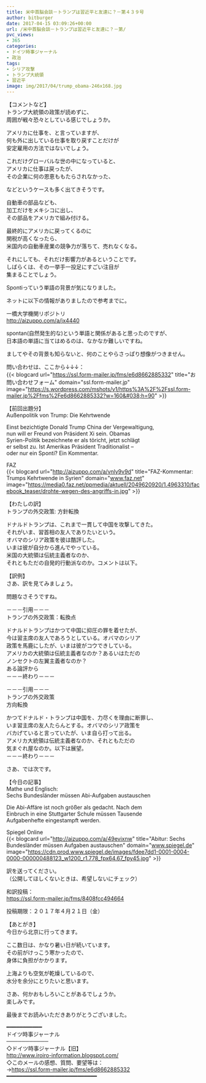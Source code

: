 ```yaml
---
title: 米中首脳会談－トランプは習近平と友達に？－第４３９号
author: bitburger
date: 2017-04-15 03:09:26+00:00
url: /米中首脳会談－トランプは習近平と友達に？－第/
pvc_views:
- 365
categories:
- ドイツ時事ジャーナル
- 政治
tags:
- シリア攻撃
- トランプ大統領
- 習近平
image: img/2017/04/trump_obama-246x168.jpg
---
```

【コメントなど】  
トランプ大統領の政策が読めずに、  
周囲が戦々恐々としている感じでしょうか。  
  
アメリカに仕事を、と言っていますが、  
何も外に出している仕事を取り戻すことだけが  
安定雇用の方法ではないでしょう。 

これだけグローバルな世の中になっていると、  
アメリカに仕事は戻ったが、  
その企業に何の恩恵ももたらされなかった、  
  
などというケースも多く出てきそうです。 

自動車の部品なども、  
加工だけをメキシコに出し、  
その部品をアメリカで組み付ける。  
  
最終的にアメリカに戻ってくるのに  
関税が高くなったら、  
米国内の自動車産業の競争力が落ちて、売れなくなる。 

それにしても、それだけ影響力があるということです。  
しばらくは、その一挙手一投足にすごい注目が  
集まることでしょう。 

Spontiっていう単語の背景が気になりました。  
  
ネットに以下の情報がありましたので参考までに。  
  
一橋大学機関リポジトリ  
<http://aizuppo.com/a/jx4440>  
  
spontan(自然発生的な)という単語と関係があると思ったのですが、  
日本語の単語に当てはめるのは、なかなか難しいですね。  
  
ましてやその背景も知らないと、何のことやらさっぱり想像がつきません。  
  
問い合わせは、ここから↓↓↓：  
{{< blogcard url="https://ssl.form-mailer.jp/fms/e6d8662885332" title="&#12362;&#21839;&#12356;&#21512;&#12431;&#12379;&#12501;&#12457;&#12540;&#12512;" domain="ssl.form-mailer.jp" image="https://s.wordpress.com/mshots/v1/https%3A%2F%2Fssl.form-mailer.jp%2Ffms%2Fe6d8662885332?w=160&#038;h=90" >}} 

【前回出題分】  
Außenpolitik von Trump: Die Kehrtwende  
  
Einst bezichtigte Donald Trump China der Vergewaltigung,  
nun will er Freund von Präsident Xi sein. Obamas  
Syrien-Politik bezeichnete er als töricht, jetzt schlägt  
er selbst zu. Ist Amerikas Präsident Traditionalist &#8211;  
oder nur ein Sponti? Ein Kommentar.  
  
FAZ  
{{< blogcard url="http://aizuppo.com/a/vnly9v9d" title="FAZ-Kommentar: Trumps Kehrtwende in Syrien" domain="www.faz.net" image="https://media0.faz.net/ppmedia/aktuell/2049620920/1.4963310/facebook_teaser/drohte-wegen-des-angriffs-in.jpg" >}} 

【わたしの訳】  
トランプの外交政策: 方針転換  
  
ドナルドトランプは、これまで一貫して中国を攻撃してきた。  
それがいま、習首相の友人でありたいという。  
オバマのシリア政策を彼は酷評した。  
いまは彼が自分から進んでやっている。  
米国の大統領は伝統主義者なのか、  
それともただの自発的行動派なのか。コメントは以下。 

【訳例】  
さあ、訳を見てみましょう。  
  
問題なさそうですね。 

－－－引用－－－  
トランプの外交政策：転換点  
  
ドナルドトランプはかつて中国に抑圧の罪を着せたが、  
今は習主席の友人であろうとしている。オバマのシリア  
政策を馬鹿にしたが、いまは彼がコウできしている。  
アメリカの大統領は伝統主義者なのか？あるいはただの  
ノンセクトの左翼主義者なのか？  
ある論評から  
－－－終わり－－－ 

－－－引用－－－  
トランプの外交政策  
方向転換  
  
かつてドナルド・トランプは中国を、力尽くを理由に断罪し、  
いま習主席の友人たらんとする。オバマのシリア政策を  
バカげていると言っていたが、いま自ら打って出る。  
アメリカ大統領は伝統主義者なのか、それともただの  
気まぐれ屋なのか。以下は展望。  
－－－終わり－－－ 

さあ、では次です。  
  
【今日の記事】  
Mathe und Englisch:  
Sechs Bundesländer müssen Abi-Aufgaben austauschen  
  
Die Abi-Affäre ist noch größer als gedacht. Nach dem  
Einbruch in eine Stuttgarter Schule müssen Tausende  
Aufgabenhefte eingestampft werden.  
  
Spiegel Online  
{{< blogcard url="http://aizuppo.com/a/49evixnw" title="Abitur: Sechs Bundesländer müssen Aufgaben austauschen" domain="www.spiegel.de" image="https://cdn.prod.www.spiegel.de/images/fdee7dd1-0001-0004-0000-000000488123_w1200_r1.778_fpx64.67_fpy45.jpg" >}} 

訳を送ってください。  
（公開してほしくないときは、希望しないにチェック）  
  
和訳投稿：  
 <https://ssl.form-mailer.jp/fms/8408fcc494664>  
  
投稿期限：２０１７年４月２１日（金） 

【あとがき】  
今日から北京に行ってきます。  
  
ここ数日は、かなり暑い日が続いています。  
その前がけっこう寒かったので、  
身体に負担がかかります。  
  
上海よりも空気が乾燥しているので、  
水分を余分にとりたいと思います。  
  
さあ、何かおもしろいことがあるでしょうか。  
楽しみです。  
  
最後までお読みいただきありがとうございました。 

━━━━━━━━━━━  
ドイツ時事ジャーナル  
───────────  
◇ドイツ時事ジャーナル【旧】  
<http://www.iroiro-information.blogspot.com/>  
◇このメールの感想、質問、要望等は：  
-><https://ssl.form-mailer.jp/fms/e6d8662885332>  
━━━━━━━━━━━━━━━━━━━━━━━━━━━━